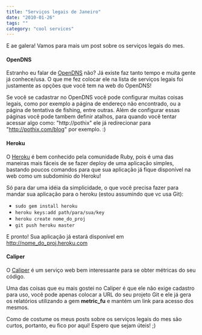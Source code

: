 ```yaml
---
title: "Serviços legais de Janeiro"
date: "2010-01-26"
tags: ""
category: "cool services"
---
```


E ae galera! Vamos para mais um post sobre os serviços legais do mes.

#### OpenDNS ####

Estranho eu falar de [OpenDNS](http://www.opendns.com/) não? Já existe
faz tanto tempo e muita gente já conhece/usa.  O que me fez colocar
ele na lista de serviços legais foi justamente as opções que você tem
na web do OpenDNS!

Se você se cadastrar no OpenDNS você pode configurar muitas coisas
legais, como por exemplo a página de endereço não encontrado, ou a
página de tentativa de fishing, entre outras. Além de configurar
essas páginas você pode tambem definir atalhos, para quando você
tentar acessar algo como: "http://pothix" ele já redirecionar para
"http://pothix.com/blog" por exemplo. :)

#### Heroku ####

O [Heroku](http://heroku.com/) é bem conhecido pela comunidade Ruby,
pois é uma das maneiras mais fáceis de se fazer deploy de uma
aplicação simples, bastando poucos comandos para que sua aplicação já
fique disponível na web como um subdomínio do Heroku!

Só para dar uma idéia da simplicidade, o que você precisa fazer para
mandar sua aplicação para o heroku (estou assumindo que vc usa Git):

* `sudo gem install heroku`
* `heroku keys:add path/para/sua/key`
* `heroku create nome_do_proj`
* `git push heroku master`

E pronto! Sua aplicação já estará disponível em http://nome_do_proj.heroku.com

#### Caliper ####

O [Caliper](http://getcaliper.com/caliper) é um serviço web bem
interessante para se obter métricas do seu código.

Uma das coisas que eu mais gostei no Caliper é que ele não exige
cadastro para uso, você pode apenas colocar a URL do seu projeto Git e
ele já gera os relatórios utilizando a gem **metric_fu** e mantém um
link para acesso dos mesmos.

Como de costume os meus posts sobre os serviços legais do mes são
curtos, portanto, eu fico por aqui! Espero que sejam úteis! ;)
